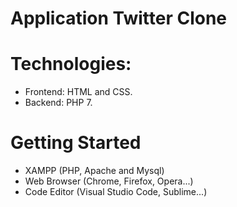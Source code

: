 # Application Twitter Clone
# Technologies:
* Frontend: HTML and CSS.
* Backend: PHP 7.
# Getting Started
* XAMPP (PHP, Apache and Mysql)
* Web Browser (Chrome, Firefox, Opera...)
* Code Editor (Visual Studio Code, Sublime...)
